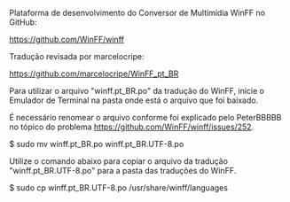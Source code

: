 Plataforma de desenvolvimento do Conversor de Multimídia WinFF no GitHub:

https://github.com/WinFF/winff

Tradução revisada por marcelocripe:

https://github.com/marcelocripe/WinFF_pt_BR

Para utilizar o arquivo "winff.pt_BR.po" da tradução do WinFF, inicie o Emulador de Terminal na pasta onde está o arquivo que foi baixado.

É necessário renomear o arquivo conforme foi explicado pelo PeterBBBBB no tópico do problema https://github.com/WinFF/winff/issues/252.

$ sudo mv winff.pt_BR.po winff.pt_BR.UTF-8.po

Utilize o comando abaixo para copiar o arquivo da tradução "winff.pt_BR.UTF-8.po" para a pasta das traduções do WinFF.

$ sudo cp winff.pt_BR.UTF-8.po /usr/share/winff/languages

